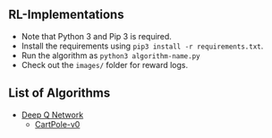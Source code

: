 ## RL-Implementations
* Note that Python 3 and Pip 3 is required.
* Install the requirements using `pip3 install -r requirements.txt`.
* Run the algorithm as `python3 algorithm-name.py`
* Check out the `images/` folder for reward logs.

## List of Algorithms
* [Deep Q Network](https://www.cs.toronto.edu/~vmnih/docs/dqn.pdf)
    * [CartPole-v0](https://gym.openai.com/envs/CartPole-v0/)